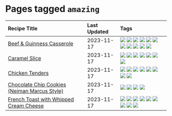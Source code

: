 # Pages tagged `amazing`

|Recipe Title|Last Updated|Tags
|:---|:---|:---|
|[Beef & Guinness Casserole](../recipes/beefandguinnesscasserole.md)|2023-11-17|[![](https://img.shields.io/badge/tag-amazing-c6d429)](../tags/amazing.md) [![](https://img.shields.io/badge/tag-baked-f1d19f)](../tags/baked.md) [![](https://img.shields.io/badge/tag-beef-28ab17)](../tags/beef.md) [![](https://img.shields.io/badge/tag-casserole-e5c1d4)](../tags/casserole.md) [![](https://img.shields.io/badge/tag-guinness-cb29b)](../tags/guinness.md) [![](https://img.shields.io/badge/tag-irish-8ce73b)](../tags/irish.md) [![](https://img.shields.io/badge/tag-large_quantity-8344b1)](../tags/large_quantity.md) [![](https://img.shields.io/badge/tag-long_cook_time-3a4f8e)](../tags/long_cook_time.md) [![](https://img.shields.io/badge/tag-long_prep_time-91514)](../tags/long_prep_time.md) [![](https://img.shields.io/badge/tag-messy-d4602a)](../tags/messy.md) [![](https://img.shields.io/badge/tag-tricky-6984a1)](../tags/tricky.md)|
|[Caramel Slice](../recipes/caramelslice.md)|2023-11-17|[![](https://img.shields.io/badge/tag-amazing-c6d429)](../tags/amazing.md) [![](https://img.shields.io/badge/tag-baked-f1d19f)](../tags/baked.md) [![](https://img.shields.io/badge/tag-chocolate-b6c680)](../tags/chocolate.md) [![](https://img.shields.io/badge/tag-dairy-bb15fd)](../tags/dairy.md) [![](https://img.shields.io/badge/tag-dessert-4e6ea)](../tags/dessert.md) [![](https://img.shields.io/badge/tag-long_prep_time-91514)](../tags/long_prep_time.md) [![](https://img.shields.io/badge/tag-vegetarian-5d33f3)](../tags/vegetarian.md)|
|[Chicken Tenders](../recipes/chickentenders.md)|2023-11-17|[![](https://img.shields.io/badge/tag-airfryer-e4f90)](../tags/airfryer.md) [![](https://img.shields.io/badge/tag-amazing-c6d429)](../tags/amazing.md) [![](https://img.shields.io/badge/tag-battered-517a72)](../tags/battered.md) [![](https://img.shields.io/badge/tag-chicken-13fda6)](../tags/chicken.md) [![](https://img.shields.io/badge/tag-crumbed-9fef19)](../tags/crumbed.md) [![](https://img.shields.io/badge/tag-messy-d4602a)](../tags/messy.md) [![](https://img.shields.io/badge/tag-mine-427cd)](../tags/mine.md) [![](https://img.shields.io/badge/tag-sides-b7439e)](../tags/sides.md)|
|[Chocolate Chip Cookies (Neiman Marcus Style)](../recipes/chocolatechipcookiesneimanmarcus.md)|2023-11-17|[![](https://img.shields.io/badge/tag-amazing-c6d429)](../tags/amazing.md) [![](https://img.shields.io/badge/tag-baked-f1d19f)](../tags/baked.md) [![](https://img.shields.io/badge/tag-chocolate-b6c680)](../tags/chocolate.md) [![](https://img.shields.io/badge/tag-dessert-4e6ea)](../tags/dessert.md)|
|[French Toast with Whipped Cream Cheese](../recipes/frenchtoastwhippedcreamcheese.md)|2023-11-17|[![](https://img.shields.io/badge/tag-amazing-c6d429)](../tags/amazing.md) [![](https://img.shields.io/badge/tag-breakfast-659a8f)](../tags/breakfast.md) [![](https://img.shields.io/badge/tag-dairy-bb15fd)](../tags/dairy.md) [![](https://img.shields.io/badge/tag-dessert-4e6ea)](../tags/dessert.md) [![](https://img.shields.io/badge/tag-fried-1754e4)](../tags/fried.md) [![](https://img.shields.io/badge/tag-large_quantity-8344b1)](../tags/large_quantity.md) [![](https://img.shields.io/badge/tag-messy-d4602a)](../tags/messy.md) [![](https://img.shields.io/badge/tag-mine-427cd)](../tags/mine.md) [![](https://img.shields.io/badge/tag-vegetarian-5d33f3)](../tags/vegetarian.md)|